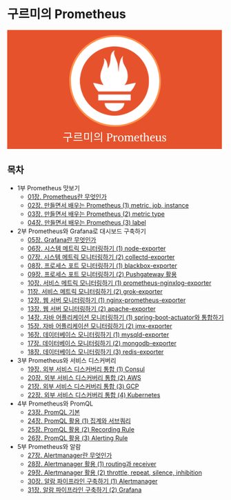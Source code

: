 # 구르미의 Prometheus

![logi](./docs/logo.png)


## 목차

* 1부 Prometheus 맛보기
  * [01장. Prometheus란 무엇인가](./docs/part1/01_what_is_prometheus/README.md)
  * [02장. 만들면서 배우는 Prometheus (1) metric, job, instance]()
  * [03장. 만들면서 배우는 Prometheus (2) metric type]()
  * [04장. 만들면서 배우는 Prometheus (3) label]()
* 2부 Prometheus와 Grafana로 대시보드 구축하기
  * [05장. Grafana란 무엇인가](./docs/part2/01_what_is_grafana/README.md)
  * [06장. 시스템 메트릭 모니터링하기 (1) node-exporter](./docs/part2/02_system_metric_monitoring_01/README.md)
  * [07장. 시스템 메트릭 모니터링하기 (2) collectd-exporter]()
  * [08장. 프로세스 포트 모니터링하기 (1) blackbox-exporter]()
  * [09장. 프로세스 포트 모니터링하기 (2) Pushgateway 활용]()
  * [10장. 서비스 메트릭 모니터링하기 (1) prometheus-nginxlog-exporter]()
  * [11장. 서비스 메트릭 모니터링하기 (2) grok-exporter]()
  * [12장. 웹 서버 모니터링하기 (1) nginx-prometheus-exporter]()
  * [13장. 웹 서버 모니터링하기 (2) apache-exporter]()
  * [14장. 자바 어플리케이션 모니터링하기 (1) spring-boot-actuator와 통합하기]()
  * [15장. 자바 어플리케이션 모니터링하기 (2) jmx-exporter]()
  * [16장. 데이터베이스 모니터링하기 (1) mysqld-exporter]()
  * [17장. 데이터베이스 모니터링하기 (2) mongodb-exporter]()
  * [18장. 데이터베이스 모니터링하기 (3) redis-exporter]()
* 3부 Prometheus와 서비스 디스커버리
  * [19장. 외부 서비스 디스커버리 통합 (1) Consul]()
  * [20장. 외부 서비스 디스커버리 통합 (2) AWS]()
  * [21장. 외부 서비스 디스커버리 통합 (3) GCP]()
  * [22장. 외부 서비스 디스커버리 통합 (4) Kubernetes]()
* 4부 Prometheus와 PromQL
  * [23장. PromQL 기본]()
  * [24장. PromQL 활용 (1) 집계와 서브쿼리]()
  * [25장. PromQL 활용 (2) Recording Rule]()
  * [26장. PromQL 활용 (3) Alerting Rule]()
* 5부 Prometheus와 알람
  * [27장. Alertmanager란 무엇인가]()
  * [28장. Alertmanager 활용 (1) routing과 receiver]()
  * [29장. Alertmanager 활용 (2) throttle, repeat, silence, inhibition]()
  * [30장. 알람 파이프라인 구축하기 (1) Alertmanager]()
  * [31장. 알람 파이프라인 구축하기 (2) Grafana]()

